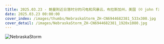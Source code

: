 ```yaml
---
title: 2025.03.23 - 鲍曼附近日落时分的闪电和风暴云，布拉斯加州，美国 (© john finney photography/Getty Images)
date: 2025.03.23 00:00:00
cover_index: /images/thumbs/NebraskaStorm_ZH-CN6944682381_533x300.jpg
cover_detail: /images/NebraskaStorm_ZH-CN6944682381_1920x1080.jpg
---
```


![NebraskaStorm](/images/NebraskaStorm_ZH-CN6944682381_1920x1080.jpg)
